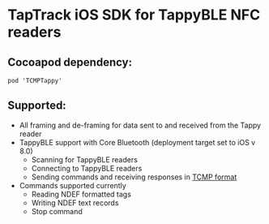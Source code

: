 # TapTrack iOS SDK for TappyBLE NFC readers

## Cocoapod dependency:

 `pod 'TCMPTappy'`

## Supported:

* All framing and de-framing for data sent to and received from the Tappy reader
* TappyBLE support with Core Bluetooth (deployment target set to iOS v 8.0)
  * Scanning for TappyBLE readers
  * Connecting to TappyBLE readers
  * Sending commands and receiving responses in [TCMP format](https://docs.google.com/document/d/1MjHizibAd6Z1PGZAWnbStXnCBVggptx3TIh2HRqEluk/edit?usp=sharing)
* Commands supported currently
  * Reading NDEF formatted tags
  * Writing NDEF text records
  * Stop command	
